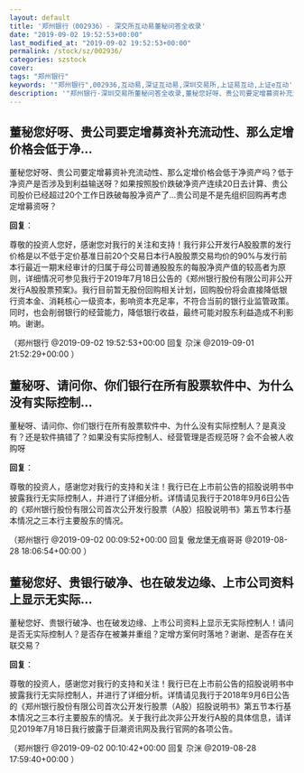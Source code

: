 ```yaml
---
layout: default
title: '郑州银行（002936）- 深交所互动易董秘问答全收录'
date: "2019-09-02 19:52:53+00:00"
last_modified_at: "2019-09-02 19:52:53+00:00"
permalink: /stock/sz/002936/
categories: szstock
cover: 
tags: "郑州银行"
keywords: '"郑州银行",002936,互动易,深证互动易,深圳交易所,上证易互动,上证e互动'
description: '"郑州银行-深圳交易所董秘问答全收录,董秘您好呀、贵公司要定增募资补充流动性、那么定增价格会低于净资产吗？低于净资产是否涉及到利益输送呀？如果按照股价跌破净资产连续20日去计算、贵公司股价已经超过20个工作日跌破每股净资产了…贵公司是不是先组织回购再考虑定增募资呀？"'
---
```


## 董秘您好呀、贵公司要定增募资补充流动性、那么定增价格会低于净...

董秘您好呀、贵公司要定增募资补充流动性、那么定增价格会低于净资产吗？低于净资产是否涉及到利益输送呀？如果按照股价跌破净资产连续20日去计算、贵公司股价已经超过20个工作日跌破每股净资产了…贵公司是不是先组织回购再考虑定增募资呀？

**回复**：

尊敬的投资人您好，感谢您对我行的关注和支持！我行非公开发行A股股票的发行价格是以不低于定价基准日前20个交易日本行A股股票交易均价的90%与发行前本行最近一期末经审计的归属于母公司普通股股东的每股净资产值的较高者为原则，详细情况可参见我行于2019年7月18日公告的《郑州银行股份有限公司非公开发行A股股票预案》。我行目前暂无股份回购相关计划，回购股份将会直接降低银行资本金、消耗核心一级资本，影响资本充足率，不符合当前的银行业监管政策。同时，也会削弱银行的经营能力，降低银行收益，最终可能对股东利益造成不利影响。谢谢。 

（郑州银行  @2019-09-02 19:52:53+00:00 回复 尕洣  @2019-09-01 21:52:29+00:00 ）

## 董秘呀、请问你、你们银行在所有股票软件中、为什么没有实际控制...

董秘呀、请问你、你们银行在所有股票软件中、为什么没有实际控制人？是真没有？还是软件搞错了？如果没有实际控制人、经营管理是否规范呀？会不会被人收购呀

**回复**：

尊敬的投资人，感谢您对我行的支持和关注！我行已在上市前公告的招股说明书中披露我行无实际控制人，并进行了详细分析。详情请见我行于2018年9月6日公告的《郑州银行股份有限公司首次公开发行股票（A股）招股说明书》第五节本行基本情况之三本行主要股东的情况。 

（郑州银行  @2019-09-02 00:09:52+00:00 回复 傲龙堡无痕哥哥  @2019-08-28 18:06:54+00:00 ）

## 董秘您好、贵银行破净、也在破发边缘、上市公司资料上显示无实际...

董秘您好、贵银行破净、也在破发边缘、上市公司资料上显示无实际控制人！请问是否无实际控制人？是否存在被兼并重组？定增方案何时落地？谢谢、是否存在关联交易？

**回复**：

尊敬的投资人，感谢您对我行的支持和关注！我行已在上市前公告的招股说明书中披露我行无实际控制人，并进行了详细分析。详情请见我行于2018年9月6日公告的《郑州银行股份有限公司首次公开发行股票（A股）招股说明书》第五节本行基本情况之三本行主要股东的情况。关于我行此次非公开发行A股的具体信息，请详见2019年7月18日我行披露于巨潮资讯网及我行官网的各项公告。 

（郑州银行  @2019-09-02 00:10:42+00:00 回复 尕洣  @2019-08-28 17:59:40+00:00 ）

